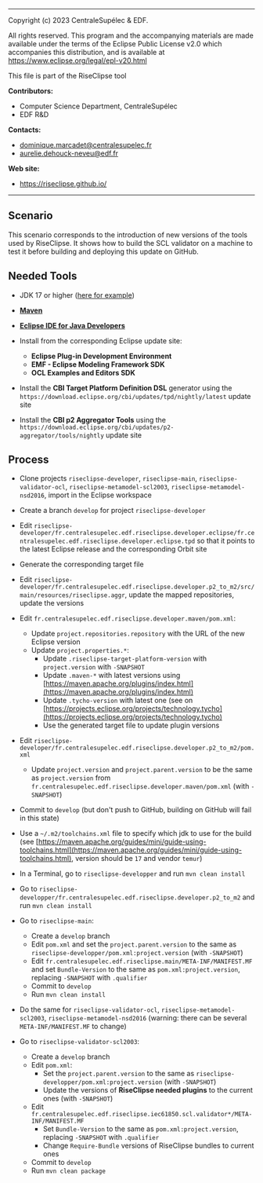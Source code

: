 ----
Copyright (c) 2023 CentraleSupélec & EDF.

All rights reserved. This program and the accompanying materials
are made available under the terms of the Eclipse Public License v2.0
which accompanies this distribution, and is available at
https://www.eclipse.org/legal/epl-v20.html

This file is part of the RiseClipse tool
 
**Contributors:**
 * Computer Science Department, CentraleSupélec
 * EDF R&D

**Contacts:**
 * dominique.marcadet@centralesupelec.fr
 * aurelie.dehouck-neveu@edf.fr

**Web site:**
 * https://riseclipse.github.io/
----

## Scenario

This scenario corresponds to the introduction of new versions of the tools used by RiseClipse. It shows how to build the SCL validator on a machine to test it before building and deploying this update on GitHub.



## Needed Tools

- JDK 17 or higher ([here for example](https://adoptium.net/))

- [**Maven**](https://maven.apache.org)

- [**Eclipse IDE for Java Developers**](https://eclipseide.org)

- Install from the corresponding Eclipse update site:
    - **Eclipse Plug-in Development Environment**
    - **EMF - Eclipse Modeling Framework SDK**
    - **OCL Examples and Editors SDK**

- Install the **CBI Target Platform Definition DSL** generator using the `https://download.eclipse.org/cbi/updates/tpd/nightly/latest` update site
- Install the **CBI p2 Aggregator Tools** using the `https://download.eclipse.org/cbi/updates/p2-aggregator/tools/nightly` update site


## Process

- Clone projects `riseclipse-developer`, `riseclipse-main`, `riseclipse-validator-ocl`, `riseclipse-metamodel-scl2003`, `riseclipse-metamodel-nsd2016`, import in the Eclipse workspace

- Create a branch `develop` for project `riseclipse-developer`

- Edit `riseclipse-developer/fr.centralesupelec.edf.riseclipse.developer.eclipse/fr.centralesupelec.edf.riseclipse.developer.eclipse.tpd` so that it points to the latest Eclipse release and the corresponding Orbit site
- Generate the corresponding target file

- Edit `riseclipse-developer/fr.centralesupelec.edf.riseclipse.developer.p2_to_m2/src/main/resources/riseclipse.aggr`, update the mapped repositories, update the versions


- Edit `fr.centralesupelec.edf.riseclipse.developer.maven/pom.xml`:
    - Update `project.repositories.repository` with the URL of the new Eclipse version
    - Update `project.properties.*`:
        - Update `.riseclipse-target-platform-version` with `project.version` with `-SNAPSHOT`
        - Update `.maven-*` with latest versions using [https://maven.apache.org/plugins/index.html](https://maven.apache.org/plugins/index.html)
        - Update `.tycho-version` with latest one (see on [https://projects.eclipse.org/projects/technology.tycho](https://projects.eclipse.org/projects/technology.tycho)
        - Use the generated target file to update plugin versions
        
- Edit `riseclipse-developer/fr.centralesupelec.edf.riseclipse.developer.p2_to_m2/pom.xml`
    - Update `project.version` and `project.parent.version` to be the same as `project.version` from `fr.centralesupelec.edf.riseclipse.developer.maven/pom.xml` (with `-SNAPSHOT`)

- Commit to `develop` (but don't push to GitHub, building on GitHub will fail in this state)

- Use a `~/.m2/toolchains.xml` file to specify which jdk to use for the build (see [https://maven.apache.org/guides/mini/guide-using-toolchains.html](https://maven.apache.org/guides/mini/guide-using-toolchains.html), version should be `17` and vendor `temur`)

- In a Terminal, go to `riseclipse-developper` and run `mvn clean install`
- Go to `riseclipse-developper/fr.centralesupelec.edf.riseclipse.developer.p2_to_m2` and run `mvn clean install`


- Go to `riseclipse-main`:
    - Create a `develop` branch
    - Edit `pom.xml` and set the `project.parent.version` to the same as `riseclipse-developper/pom.xml:project.version` (with `-SNAPSHOT`)
    - Edit `fr.centralesupelec.edf.riseclipse.main/META-INF/MANIFEST.MF` and set `Bundle-Version` to the same as `pom.xml:project.version`, replacing `-SNAPSHOT` with `.qualifier`
    - Commit to `develop`
    - Run `mvn clean install`

- Do the same for `riseclipse-validator-ocl`, `riseclipse-metamodel-scl2003`, `riseclipse-metamodel-nsd2016` (warning: there can be several `META-INF/MANIFEST.MF` to change)

- Go to `riseclipse-validator-scl2003`:
    - Create a `develop` branch
    - Edit `pom.xml`:
        - Set the `project.parent.version` to the same as `riseclipse-developper/pom.xml:project.version` (with `-SNAPSHOT`)
        - Update the versions of **RiseClipse needed plugins** to the current ones (with `-SNAPSHOT`)
    - Edit `fr.centralesupelec.edf.riseclipse.iec61850.scl.validator*/META-INF/MANIFEST.MF`
        - Set `Bundle-Version` to the same as `pom.xml:project.version`, replacing `-SNAPSHOT` with `.qualifier`
        - Change `Require-Bundle` versions of RiseClipse bundles to current ones
    - Commit to `develop`
    - Run `mvn clean package`
    
    
